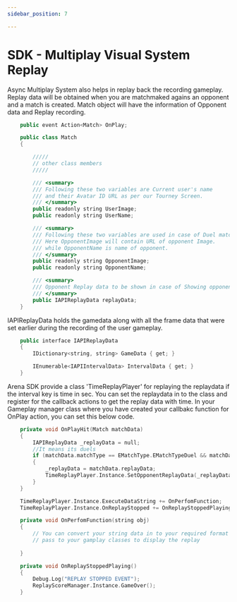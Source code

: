 ```yaml
---
sidebar_position: 7

---
```


# SDK - Multiplay Visual System Replay

Async Multiplay System also helps in replay back the recording gameplay. Replay data will be obtained when you are matchmaked agains an opponent and a match is created. Match object will have the information of Opponent data and Replay recording.

``` cpp
    public event Action<Match> OnPlay;

    public class Match
    {

        /////
        // other class members
        /////

        /// <summary>
        /// Following these two variables are Current user's name
        /// and their Avatar ID URL as per our Tourney Screen.
        /// </summary>
        public readonly string UserImage;
        public readonly string UserName;

        /// <summary>
        /// Following these two variables are used in case of Duel match.
        /// Here OpponentImage will contain URL of opponent Image.
        /// while OpponentName is name of opponent.
        /// </summary>
        public readonly string OpponentImage;
        public readonly string OpponentName;

        /// <summary>
        /// Opponent Replay data to be shown in case of Showing opponent play data in duel play UI.
        /// </summary>
        public IAPIReplayData replayData;
    }
```

IAPIReplayData holds the gamedata along with all the frame data that were set earlier during the recording of the user gameplay.

```cpp
    public interface IAPIReplayData
    {
        IDictionary<string, string> GameData { get; }

        IEnumerable<IAPIIntervalData> IntervalData { get; }
    }
```

Arena SDK provide a class 'TimeReplayPlayer' for replaying the replaydata if the interval key is time in sec. You can set the replaydata in to the class and register for the callback actions to get the replay data with time. In your Gameplay manager class where you have created your callbakc function for OnPlay action, you can set this below code.

```cpp
    private void OnPlayHit(Match matchData)
    {
        IAPIReplayData _replayData = null;
        //It means its duels
        if (matchData.matchType == EMatchType.EMatchTypeDuel && matchData.replayData != null)
        {
            _replayData = matchData.replayData;
            TimeReplayPlayer.Instance.SetOpponentReplayData(_replayData);
        }
    }
```


```cpp
    TimeReplayPlayer.Instance.ExecuteDataString += OnPerfomFunction;
    TimeReplayPlayer.Instance.OnReplayStopped += OnReplayStoppedPlaying;

    private void OnPerfomFunction(string obj)
    {
        // You can convert your string data in to your required format and use them to 
        // pass to your gamplay classes to display the replay
 
    }

    private void OnReplayStoppedPlaying()
    {
        Debug.Log("REPLAY STOPPED EVENT");
        ReplayScoreManager.Instance.GameOver();
    }
```